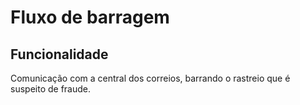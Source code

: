 # Fluxo de barragem

## Funcionalidade

Comunicação com a central dos correios, barrando o rastreio que é suspeito de fraude.

